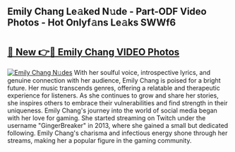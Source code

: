 ## Emily Chang Le𝚊ked N𝚞de - Part-ODF Video Photos - Hot Onlyf𝚊ns Le𝚊ks SWWf6

# <h2><a href="http://ab42738.deff.icu/?id=Emily+Chang">🔗 New 👉🔴 Emily Chang VIDEO Photos</a></h2>

[![Emily Chang N𝚞des](https://i.imgur.com/rIISA9y.gif)](http://ab42738.deff.icu/?id=Emily+Chang)
With her soulful voice, introspective lyrics, and genuine connection with her audience, Emily Chang is poised for a bright future. Her music transcends genres, offering a relatable and therapeutic experience for listeners. As she continues to grow and share her stories, she inspires others to embrace their vulnerabilities and find strength in their uniqueness. Emily Chang's journey into the world of social media began with her love for gaming. She started streaming on Twitch under the username "GingerBreaker" in 2013, where she gained a small but dedicated following. Emily Chang's charisma and infectious energy shone through her streams, making her a popular figure in the gaming community.

